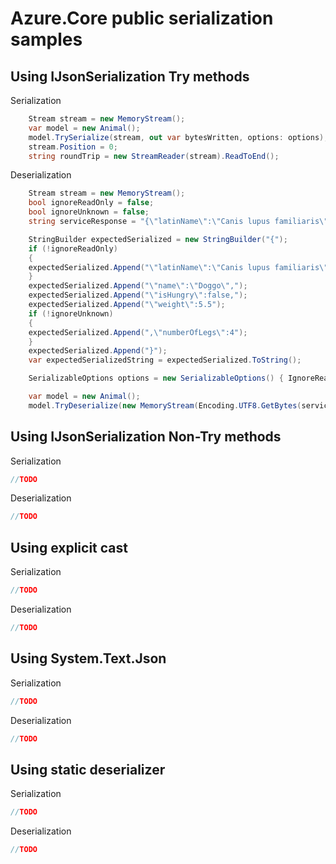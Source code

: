 # Azure.Core public serialization samples

## Using IJsonSerialization Try methods

Serialization

```C# Snippet:Try_Serialize
    Stream stream = new MemoryStream();
    var model = new Animal();
    model.TrySerialize(stream, out var bytesWritten, options: options);
    stream.Position = 0;
    string roundTrip = new StreamReader(stream).ReadToEnd();
```

Deserialization

```C# Snippet:Try_Deserialize
    Stream stream = new MemoryStream();
    bool ignoreReadOnly = false;
    bool ignoreUnknown = false;
    string serviceResponse = "{\"latinName\":\"Canis lupus familiaris\",\"weight\":5.5,\"name\":\"Doggo\",\"numberOfLegs\":4}";

    StringBuilder expectedSerialized = new StringBuilder("{");
    if (!ignoreReadOnly)
    {
    expectedSerialized.Append("\"latinName\":\"Canis lupus familiaris\",");
    }
    expectedSerialized.Append("\"name\":\"Doggo\",");
    expectedSerialized.Append("\"isHungry\":false,");
    expectedSerialized.Append("\"weight\":5.5");
    if (!ignoreUnknown)
    {
    expectedSerialized.Append(",\"numberOfLegs\":4");
    }
    expectedSerialized.Append("}");
    var expectedSerializedString = expectedSerialized.ToString();

    SerializableOptions options = new SerializableOptions() { IgnoreReadOnlyProperties = ignoreReadOnly, IgnoreAdditionalProperties = ignoreUnknown };

    var model = new Animal();
    model.TryDeserialize(new MemoryStream(Encoding.UTF8.GetBytes(serviceResponse)), out long bytesConsumed, options: options);
```

## Using IJsonSerialization Non-Try methods

Serialization

```C# Snippet:NonTry_Serialize
//TODO
```

Deserialization

```C# Snippet:NonTry_Deserialize
//TODO
```

## Using explicit cast

Serialization

```C# Snippet:ExplicitCast_Serialize
//TODO
```

Deserialization

```C# Snippet:ExplicitCast_Deserialize
//TODO
```

## Using System.Text.Json

Serialization

```C# Snippet:Stj_Serialize
//TODO
```

Deserialization

```C# Snippet:Stj_Deserialize
//TODO
```

## Using static deserializer

Serialization

```C# Snippet:Static_Serialize
//TODO
```

Deserialization

```C# Snippet:Static_Deserialize
//TODO
```
